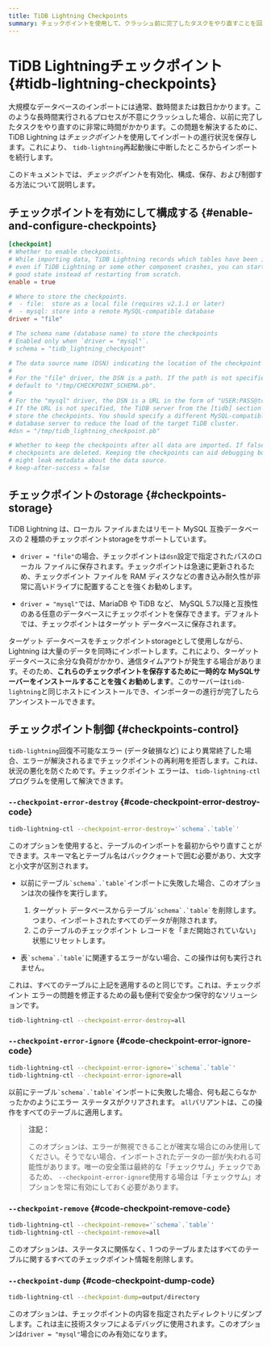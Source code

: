 ```yaml
---
title: TiDB Lightning Checkpoints
summary: チェックポイントを使用して、クラッシュ前に完了したタスクをやり直すことを回避します。
---
```


# TiDB Lightningチェックポイント {#tidb-lightning-checkpoints}

大規模なデータベースのインポートには通常、数時間または数日かかります。このような長時間実行されるプロセスが不意にクラッシュした場合、以前に完了したタスクをやり直すのに非常に時間がかかります。この問題を解決するために、 TiDB Lightning は*チェックポイント*を使用してインポートの進行状況を保存します。これにより、 `tidb-lightning`再起動後に中断したところからインポートを続行します。

このドキュメントでは、*チェックポイント*を有効化、構成、保存、および制御する方法について説明します。

## チェックポイントを有効にして構成する {#enable-and-configure-checkpoints}

```toml
[checkpoint]
# Whether to enable checkpoints.
# While importing data, TiDB Lightning records which tables have been imported, so
# even if TiDB Lightning or some other component crashes, you can start from a known
# good state instead of restarting from scratch.
enable = true

# Where to store the checkpoints.
#  - file:  store as a local file (requires v2.1.1 or later)
#  - mysql: store into a remote MySQL-compatible database
driver = "file"

# The schema name (database name) to store the checkpoints
# Enabled only when `driver = "mysql"`.
# schema = "tidb_lightning_checkpoint"

# The data source name (DSN) indicating the location of the checkpoint storage.
#
# For the "file" driver, the DSN is a path. If the path is not specified, Lightning would
# default to "/tmp/CHECKPOINT_SCHEMA.pb".
#
# For the "mysql" driver, the DSN is a URL in the form of "USER:PASS@tcp(HOST:PORT)/".
# If the URL is not specified, the TiDB server from the [tidb] section is used to
# store the checkpoints. You should specify a different MySQL-compatible
# database server to reduce the load of the target TiDB cluster.
#dsn = "/tmp/tidb_lightning_checkpoint.pb"

# Whether to keep the checkpoints after all data are imported. If false, the
# checkpoints are deleted. Keeping the checkpoints can aid debugging but
# might leak metadata about the data source.
# keep-after-success = false
```

## チェックポイントのstorage {#checkpoints-storage}

TiDB Lightning は、ローカル ファイルまたはリモート MySQL 互換データベースの 2 種類のチェックポイントstorageをサポートしています。

-   `driver = "file"`の場合、チェックポイントは`dsn`設定で指定されたパスのローカル ファイルに保存されます。チェックポイントは急速に更新されるため、チェックポイント ファイルを RAM ディスクなどの書き込み耐久性が非常に高いドライブに配置することを強くお勧めします。

-   `driver = "mysql"`では、MariaDB や TiDB など、 MySQL 5.7以降と互換性のある任意のデータベースにチェックポイントを保存できます。デフォルトでは、チェックポイントはターゲット データベースに保存されます。

ターゲット データベースをチェックポイントstorageとして使用しながら、Lightning は大量のデータを同時にインポートします。これにより、ターゲット データベースに余分な負荷がかかり、通信タイムアウトが発生する場合があります。そのため、**これらのチェックポイントを保存するために一時的な MySQLサーバーをインストールすることを強くお勧めします**。このサーバーは`tidb-lightning`と同じホストにインストールでき、インポーターの進行が完了したらアンインストールできます。

## チェックポイント制御 {#checkpoints-control}

`tidb-lightning`回復不可能なエラー (データ破損など) により異常終了した場合、エラーが解決されるまでチェックポイントの再利用を拒否します。これは、状況の悪化を防ぐためです。チェックポイント エラーは、 `tidb-lightning-ctl`プログラムを使用して解決できます。

### <code>--checkpoint-error-destroy</code> {#code-checkpoint-error-destroy-code}

```sh
tidb-lightning-ctl --checkpoint-error-destroy='`schema`.`table`'
```

このオプションを使用すると、テーブルのインポートを最初からやり直すことができます。スキーマ名とテーブル名はバッククォートで囲む必要があり、大文字と小文字が区別されます。

-   以前にテーブル`` `schema`.`table` ``インポートに失敗した場合、このオプションは次の操作を実行します。

    1.  ターゲット データベースからテーブル`` `schema`.`table` ``を削除します。つまり、インポートされたすべてのデータが削除されます。
    2.  このテーブルのチェックポイント レコードを「まだ開始されていない」状態にリセットします。

-   表`` `schema`.`table` ``に関連するエラーがない場合、この操作は何も実行されません。

これは、すべてのテーブルに上記を適用するのと同じです。これは、チェックポイント エラーの問題を修正するための最も便利で安全かつ保守的なソリューションです。

```sh
tidb-lightning-ctl --checkpoint-error-destroy=all
```

### <code>--checkpoint-error-ignore</code> {#code-checkpoint-error-ignore-code}

```sh
tidb-lightning-ctl --checkpoint-error-ignore='`schema`.`table`'
tidb-lightning-ctl --checkpoint-error-ignore=all
```

以前にテーブル`` `schema`.`table` ``インポートに失敗した場合、何も起こらなかったかのようにエラー ステータスがクリアされます。 `all`バリアントは、この操作をすべてのテーブルに適用します。

> **注記：**
>
> このオプションは、エラーが無視できることが確実な場合にのみ使用してください。そうでない場合、インポートされたデータの一部が失われる可能性があります。唯一の安全策は最終的な「チェックサム」チェックであるため、 `--checkpoint-error-ignore`使用する場合は「チェックサム」オプションを常に有効にしておく必要があります。

### <code>--checkpoint-remove</code> {#code-checkpoint-remove-code}

```sh
tidb-lightning-ctl --checkpoint-remove='`schema`.`table`'
tidb-lightning-ctl --checkpoint-remove=all
```

このオプションは、ステータスに関係なく、1 つのテーブルまたはすべてのテーブルに関するすべてのチェックポイント情報を削除します。

### <code>--checkpoint-dump</code> {#code-checkpoint-dump-code}

```sh
tidb-lightning-ctl --checkpoint-dump=output/directory
```

このオプションは、チェックポイントの内容を指定されたディレクトリにダンプします。これは主に技術スタッフによるデバッグに使用されます。このオプションは`driver = "mysql"`場合にのみ有効になります。
